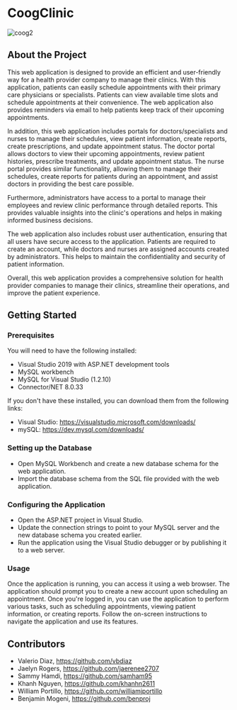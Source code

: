 # CoogClinic
![coog2](https://user-images.githubusercontent.com/105072684/233820114-74bece3b-0055-442f-ae18-7b5651e1dd64.jpg)

## About the Project
  This web application is designed to provide an efficient and user-friendly way for a health provider company to manage their clinics. With this application, patients can easily schedule appointments with their primary care physicians or specialists. Patients can view available time slots and schedule appointments at their convenience. The web application also provides reminders via email to help patients keep track of their upcoming appointments.

In addition, this web application includes portals for doctors/specialists and nurses to manage their schedules, view patient information, create reports, create prescriptions, and update appointment status. The doctor portal allows doctors to view their upcoming appointments, review patient histories, prescribe treatments, and update appointment status. The nurse portal provides similar functionality, allowing them to manage their schedules, create reports for patients during an appointment, and assist doctors in providing the best care possible.

Furthermore, administrators have access to a portal to manage their employees and review clinic performance through detailed reports. This provides valuable insights into the clinic's operations and helps in making informed business decisions.

The web application also includes robust user authentication, ensuring that all users have secure access to the application. Patients are required to create an account, while doctors and nurses are assigned accounts created by administrators. This helps to maintain the confidentiality and security of patient information.

Overall, this web application provides a comprehensive solution for health provider companies to manage their clinics, streamline their operations, and improve the patient experience.
  
## Getting Started

### Prerequisites
You will need to have the following installed:
* Visual Studio 2019 with ASP.NET development tools
* MySQL workbench
* MySQL for Visual Studio (1.2.10)
* Connector/NET 8.0.33

If you don't have these installed, you can download them from the following links:
* Visual Studio: https://visualstudio.microsoft.com/downloads/
* mySQL: https://dev.mysql.com/downloads/

### Setting up the Database
* Open MySQL Workbench and create a new database schema for the web application.
* Import the database schema from the SQL file provided with the web application.

### Configuring the Application
* Open the ASP.NET project in Visual Studio.
* Update the connection strings to point to your MySQL server and the new database schema you created earlier.
* Run the application using the Visual Studio debugger or by publishing it to a web server.


### Usage
Once the application is running, you can access it using a web browser. The application should prompt you to create a new account upon scheduling an appointment. Once you're logged in, you can use the application to perform various tasks, such as scheduling appointments, viewing patient information, or creating reports. Follow the on-screen instructions to navigate the application and use its features.
## Contributors
* Valerio Diaz, https://github.com/vbdiaz
* Jaelyn Rogers, https://github.com/jaerenee2707
* Sammy Hamdi, https://github.com/samham95
* Khanh Nguyen, https://github.com/khanhn2611
* William Portillo, https://github.com/williamjportillo
* Benjamin Mogeni, https://github.com/benproj
